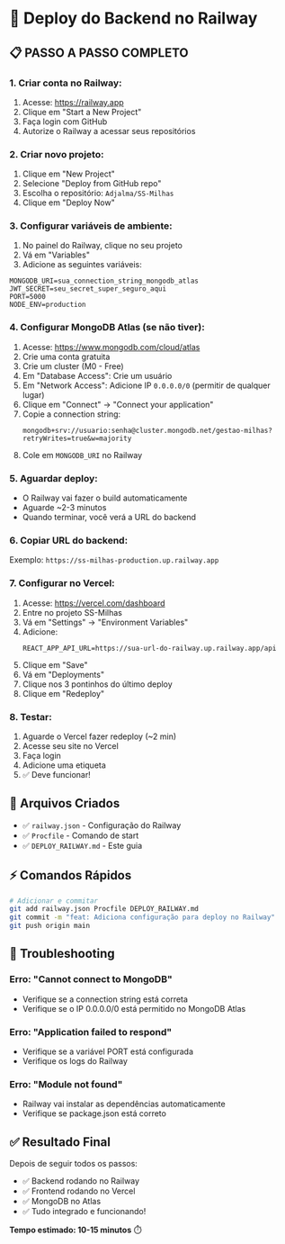 # 🚂 Deploy do Backend no Railway

## 📋 PASSO A PASSO COMPLETO

### **1. Criar conta no Railway:**
1. Acesse: https://railway.app
2. Clique em "Start a New Project"
3. Faça login com GitHub
4. Autorize o Railway a acessar seus repositórios

### **2. Criar novo projeto:**
1. Clique em "New Project"
2. Selecione "Deploy from GitHub repo"
3. Escolha o repositório: `Adjalma/SS-Milhas`
4. Clique em "Deploy Now"

### **3. Configurar variáveis de ambiente:**
1. No painel do Railway, clique no seu projeto
2. Vá em "Variables"
3. Adicione as seguintes variáveis:

```
MONGODB_URI=sua_connection_string_mongodb_atlas
JWT_SECRET=seu_secret_super_seguro_aqui
PORT=5000
NODE_ENV=production
```

### **4. Configurar MongoDB Atlas (se não tiver):**
1. Acesse: https://www.mongodb.com/cloud/atlas
2. Crie uma conta gratuita
3. Crie um cluster (M0 - Free)
4. Em "Database Access": Crie um usuário
5. Em "Network Access": Adicione IP `0.0.0.0/0` (permitir de qualquer lugar)
6. Clique em "Connect" → "Connect your application"
7. Copie a connection string:
   ```
   mongodb+srv://usuario:senha@cluster.mongodb.net/gestao-milhas?retryWrites=true&w=majority
   ```
8. Cole em `MONGODB_URI` no Railway

### **5. Aguardar deploy:**
- O Railway vai fazer o build automaticamente
- Aguarde ~2-3 minutos
- Quando terminar, você verá a URL do backend

### **6. Copiar URL do backend:**
Exemplo: `https://ss-milhas-production.up.railway.app`

### **7. Configurar no Vercel:**
1. Acesse: https://vercel.com/dashboard
2. Entre no projeto SS-Milhas
3. Vá em "Settings" → "Environment Variables"
4. Adicione:
   ```
   REACT_APP_API_URL=https://sua-url-do-railway.up.railway.app/api
   ```
5. Clique em "Save"
6. Vá em "Deployments"
7. Clique nos 3 pontinhos do último deploy
8. Clique em "Redeploy"

### **8. Testar:**
1. Aguarde o Vercel fazer redeploy (~2 min)
2. Acesse seu site no Vercel
3. Faça login
4. Adicione uma etiqueta
5. ✅ Deve funcionar!

## 🎯 Arquivos Criados

- ✅ `railway.json` - Configuração do Railway
- ✅ `Procfile` - Comando de start
- ✅ `DEPLOY_RAILWAY.md` - Este guia

## ⚡ Comandos Rápidos

```bash
# Adicionar e commitar
git add railway.json Procfile DEPLOY_RAILWAY.md
git commit -m "feat: Adiciona configuração para deploy no Railway"
git push origin main
```

## 🔧 Troubleshooting

### **Erro: "Cannot connect to MongoDB"**
- Verifique se a connection string está correta
- Verifique se o IP 0.0.0.0/0 está permitido no MongoDB Atlas

### **Erro: "Application failed to respond"**
- Verifique se a variável PORT está configurada
- Verifique os logs do Railway

### **Erro: "Module not found"**
- Railway vai instalar as dependências automaticamente
- Verifique se package.json está correto

## ✅ Resultado Final

Depois de seguir todos os passos:
- ✅ Backend rodando no Railway
- ✅ Frontend rodando no Vercel
- ✅ MongoDB no Atlas
- ✅ Tudo integrado e funcionando!

**Tempo estimado: 10-15 minutos** ⏱️
